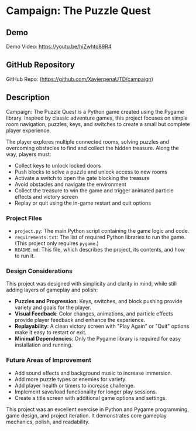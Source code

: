 # Campaign: The Puzzle Quest

## Demo
Demo Video: https://youtu.be/hiZwhtd89R4

## GitHub Repository
GitHub Repo: (https://github.com/XavierpenaUTD/campaign)

## Description

Campaign: The Puzzle Quest is a Python game created using the Pygame library. Inspired by classic adventure games, this project focuses on simple room navigation, puzzles, keys, and switches to create a small but complete player experience.

The player explores multiple connected rooms, solving puzzles and overcoming obstacles to find and collect the hidden treasure. Along the way, players must:

- Collect keys to unlock locked doors
- Push blocks to solve a puzzle and unlock access to new rooms
- Activate a switch to open the gate blocking the treasure
- Avoid obstacles and navigate the environment
- Collect the treasure to win the game and trigger animated particle effects and victory screen
- Replay or quit using the in-game restart and quit options

### Project Files

- `project.py`: The main Python script containing the game logic and code.
- `requirements.txt`: The list of required Python libraries to run the game. (This project only requires `pygame`.)
- `README.md`: This file, which describes the project, its contents, and how to run it.

### Design Considerations

This project was designed with simplicity and clarity in mind, while still adding layers of gameplay and polish:

- **Puzzles and Progression**: Keys, switches, and block pushing provide variety and goals for the player.
- **Visual Feedback**: Color changes, animations, and particle effects provide player feedback and enhance the experience.
- **Replayability**: A clean victory screen with "Play Again" or "Quit" options make it easy to restart or exit.
- **Minimal Dependencies**: Only the Pygame library is required for easy installation and running.

### Future Areas of Improvement

- Add sound effects and background music to increase immersion.
- Add more puzzle types or enemies for variety.
- Add player health or timers to increase challenge.
- Implement save/load functionality for longer play sessions.
- Create a title screen with additional game options and settings.

This project was an excellent exercise in Python and Pygame programming, game design, and project iteration. It demonstrates core gameplay mechanics, polish, and readability.